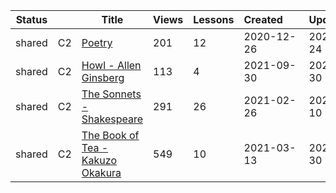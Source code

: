 |Status| |Title|Views|Lessons|Created&nbsp;&nbsp;&nbsp;&nbsp;&nbsp;&nbsp;|Updated&nbsp;&nbsp;&nbsp;&nbsp;&nbsp;&nbsp;|
|------|-|-----|-----|-------|--------------|--------------|
|shared|C2|[Poetry](https://www.lingq.com/en/learn/en/web/library/course/755921)|201|12|2020-12-26|2021-10-24
|shared|C2|[Howl - Allen Ginsberg](https://www.lingq.com/en/learn/en/web/library/course/928496)|113|4|2021-09-30|2021-09-30
|shared|C2|[The Sonnets - Shakespeare](https://www.lingq.com/en/learn/en/web/library/course/799368)|291|26|2021-02-26|2021-08-10
|shared|C2|[The Book of Tea - Kakuzo Okakura](https://www.lingq.com/en/learn/en/web/library/course/809537)|549|10|2021-03-13|2021-03-30

